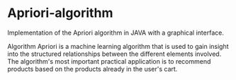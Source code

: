 # Apriori-algorithm
Implementation of the Apriori algorithm in JAVA with a graphical interface.

Algorithm Apriori is a machine learning algorithm that is used to gain insight into the structured relationships between the different elements involved. The algorithm's most important practical application is to recommend products based on the products already in the user's cart.

